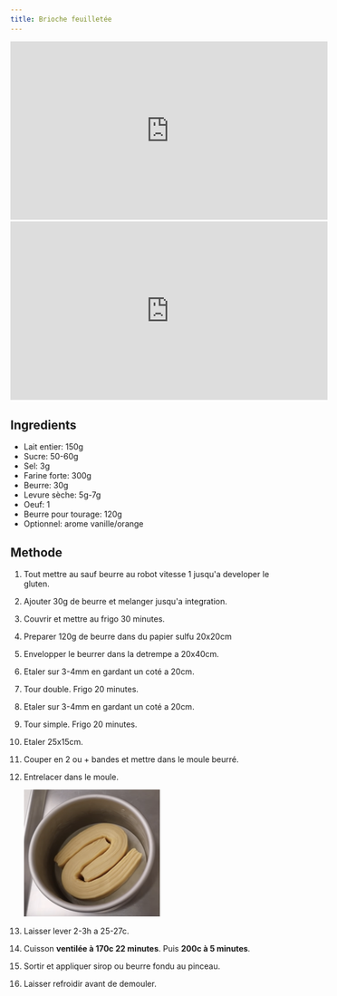 ```yaml
---
title: Brioche feuilletée
---
```


<iframe width="560" height="315" src="https://www.youtube.com/embed/g9rtAvEXfVc" title="YouTube video player" frameborder="0" allow="accelerometer; autoplay; clipboard-write; encrypted-media; gyroscope; picture-in-picture" allowfullscreen></iframe>

<iframe width="560" height="315" src="https://www.youtube.com/embed/TBBikR5jK3E" title="YouTube video player" frameborder="0" allow="accelerometer; autoplay; clipboard-write; encrypted-media; gyroscope; picture-in-picture" allowfullscreen></iframe>

## Ingredients

- Lait entier: 150g
- Sucre: 50-60g
- Sel: 3g
- Farine forte: 300g
- Beurre: 30g
- Levure sèche: 5g-7g
- Oeuf: 1
- Beurre pour tourage: 120g
- Optionnel: arome vanille/orange

## Methode

1. Tout mettre au sauf beurre au robot vitesse 1 jusqu'a developer le gluten.
1. Ajouter 30g de beurre et melanger jusqu'a integration.
1. Couvrir et mettre au frigo 30 minutes.
1. Preparer 120g de beurre dans du papier sulfu 20x20cm
1. Envelopper le beurrer dans la detrempe a 20x40cm.
1. Etaler sur 3-4mm en gardant un coté a 20cm.
1. Tour double. Frigo 20 minutes.
1. Etaler sur 3-4mm en gardant un coté a 20cm.
1. Tour simple. Frigo 20 minutes.
1. Etaler 25x15cm.
1. Couper en 2 ou + bandes et mettre dans le moule beurré.
1. Entrelacer dans le moule.

   <img width="50%" src="../../img/brioche-feuilletee.png" />
1. Laisser lever 2-3h a 25-27c.
1. Cuisson **ventilée à 170c 22 minutes**. Puis **200c à 5 minutes**.
1. Sortir et appliquer sirop ou beurre fondu au pinceau.
1. Laisser refroidir avant de demouler.
